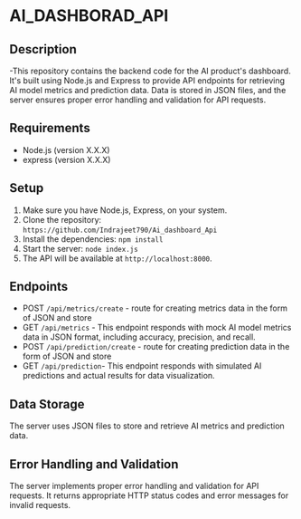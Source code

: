 # AI_DASHBORAD_API
## Description

-This repository contains the backend code for the AI product's dashboard. It's built using Node.js and Express to provide API endpoints for retrieving AI model metrics and prediction data. Data is stored in JSON files, and the server ensures proper error handling and validation for API requests.

## Requirements

- Node.js (version X.X.X)
- express (version X.X.X)
## Setup

1. Make sure you have Node.js, Express, on your system.
2. Clone the repository: `https://github.com/Indrajeet790/Ai_dashboard_Api`
3. Install the dependencies: `npm install`
4. Start the server: `node index.js`
5. The API will be available at `http://localhost:8000`.

## Endpoints

- POST `/api/metrics/create` -  route for creating metrics data in the form of JSON and store 
- GET `/api/metrics` - This endpoint responds with mock AI model metrics data in JSON format, including accuracy, precision, and recall.
- POST `/api/prediction/create` -  route for creating prediction data in the form of JSON and store 
- GET `/api/prediction`- This endpoint responds with simulated AI predictions and actual results for data visualization.


## Data Storage
The server uses JSON files to store and retrieve AI metrics and prediction data.
## Error Handling and Validation
The server implements proper error handling and validation for API requests. It returns appropriate HTTP status codes and error messages for invalid requests.
